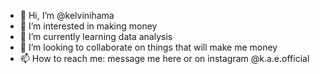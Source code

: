 - 👋 Hi, I’m @kelvinihama
- 👀 I’m interested in making money
- 🌱 I’m currently learning data analysis
- 💞️ I’m looking to collaborate on things that will make me money
- 📫 How to reach me: message me here or on instagram @k.a.e.official

<!---
kelvinihama/kelvinihama is a ✨ special ✨ repository because its `README.md` (this file) appears on your GitHub profile.
You can click the Preview link to take a look at your changes.
--->
